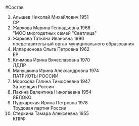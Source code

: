 #Состав
1. Алышев Николай Михайлович 1951   
    СР
2. Жаркова Марина Геннадьевна 1966   
    "МОО многодетных семей "Светлица"
3. Жаркова Татьяна Ивановна 1990   
    представительный орган муниципального образования
4. Илларионова Ольга Петровна 1962   
    ЕР
5. Климова Ирина Вячеславовна 1970   
    ЛДПР
6. Манушкина Ирина Александровна 1974   
    ПАТРИОТЫ РОССИИ
7. Морозова Галина Тимофеевна 1947   
    За женщин России
8. Пакина Валентина Николаевна 1954   
    ЯБЛОКО
9. Пушкарская Ирина Петровна 1978   
    Трудовая партия России
10. Стеркина Тамара Алексеевна 1955   
    КПРФ
